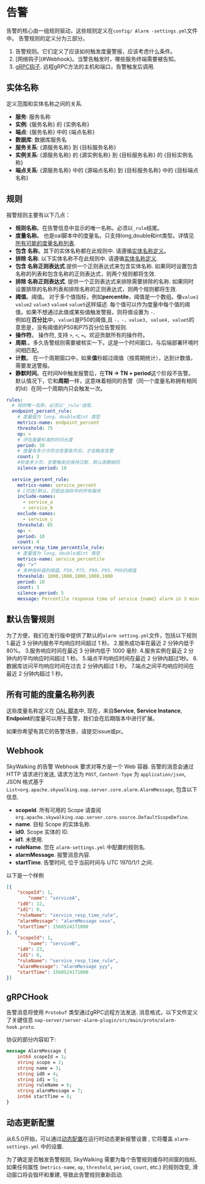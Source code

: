 # 告警
告警的核心由一组规则驱动，这些规则定义在`config/ Alarm -settings.yml`文件中。
告警规则的定义分为三部分。
1. 告警规则。它们定义了应该如何触发度量警报，应该考虑什么条件。
2. [网络钩子](#Webhook}。当警告触发时，哪些服务终端需要被告知。
3. [gRPC钩子](#gRPCHook). 远程gRPC方法的主机和端口，告警触发后调用.

## 实体名称
定义范围和实体名称之间的关系.
- **服务**: 服务名称
- **实例**: {服务名称} 的 {实例名称}
- **端点**: {服务名称} 中的 {端点名称}
- **数据库**: 数据库服务名
- **服务关系**: {源服务名称} 到 {目标服务名称}
- **实例关系**: {源服务名称} 的 {源实例名称} 到 {目标服务名称} 的 {目标实例名称}
- **端点关系**: {源服务名称} 中的 {源端点名称} 到 {目标服务名称} 中的 {目标端点名称}

## 规则
报警规则主要有以下几点：
- **规则名称**。在告警信息中显示的唯一名称。必须以`_rule`结尾。
- **度量名称**。 也是oal脚本中的度量名。只支持long,double和int类型。详情见 [所有可能的度量名称列表](#所有可能的度量名称列表).
- **包含 名称**。其下的实体名称都在此规则中. 请遵循[实体名称定义](#实体名称)。
- **排除 名称**. 以下实体名称不在此规则中. 请遵循[实体名称定义](#实体名称).
- **包含 名称正则表达式**.提供一个正则表达式来包含实体名称. 如果同时设置包含名称的列表和包含名称的正则表达式，则两个规则都将生效.
- **排除 名称正则表达式**. 提供一个正则表达式来排除需要排除的名称. 如果同时设置排除的名称列表和排除名称的正则表达式，则两个规则都将生效.
- **阈值**。阈值。
对于多个值指标，例如**percentile**，阈值是一个数组。像`value1` `value2` `value3` `value4` `value5`这样描述.
每个值可以作为度量中每个值的阈值。如果不想通过此值或某些值触发警报，则将值设置为 `-`.  
例如在**百分比**中，`value1`是P50的阈值,且 `-，-，value3, value4, value5`的意思是，没有阈值的P50和P75百分位告警规则.
- **操作符**。 操作符, 支持 `>`, `<`, `=`。欢迎贡献所有的操作符。
- **周期**.。多久告警规则需要被核实一下。这是一个时间窗口，与后端部署环境时间相匹配。                     
- **计数**。 在一个周期窗口中，如果**值**秒超过阈值（按周期统计），达到计数值，需要发送警报。
- **静默时间**。在时间N中触发报警后，在**TN -> TN + period**这个阶段不告警。 默认情况下，它和**周期**一样，这意味着相同的告警（同一个度量名称拥有相同的Id）在同一个周期内只会触发一次。


```yaml
rules:
  # 规则唯一名称，必须以'_rule'结尾.
  endpoint_percent_rule:
    # 度量值为 long、double或int 类型
    metrics-name: endpoint_percent
    threshold: 75
    op: <
    # 评估度量标准的时间长度
    period: 10
    # 度量有多少次符合告警条件后，才会触发告警
    count: 3
    #检查多少次，告警触发后保持沉默，默认周期相同
    silence-period: 10
    
  service_percent_rule:
    metrics-name: service_percent
    # [可选]默认，匹配此指标中的所有服务
    include-names:
      - service_a
      - service_b
    exclude-names:
      - service_c
    threshold: 85
    op: <
    period: 10
    count: 4
  service_resp_time_percentile_rule:
    # 度量值为 long、double或int 类型
    metrics-name: service_percentile
    op: ">"
    # 多种指标值的阈值。P50、P75、P90、P95、P99的阈值
    threshold: 1000,1000,1000,1000,1000
    period: 10
    count: 3
    silence-period: 5
    message: Percentile response time of service {name} alarm in 3 minutes of last 10 minutes, due to more than one condition of p50 > 1000, p75 > 1000, p90 > 1000, p95 > 1000, p99 > 1000
```

## 默认告警规则
为了方便，我们在发行版中提供了默认的`alarm setting.yml`文件，包括以下规则
1.最近 3 分钟内服务平均响应时间超过 1 秒。
2.服务成功率在最近 2 分钟内低于80%。
3.服务响应时间在最近 3 分钟内低于 1000 毫秒.
4.服务实例在最近 2 分钟内的平均响应时间超过 1 秒。
5.端点平均响应时间在最近 2 分钟内超过1秒。
6.数据库访问平均响应时间在过去 2 分钟内超过 1 秒。
7.端点之间平均响应时间在最近 2 分钟内超过 1 秒。


## 所有可能的度量名称列表
这些度量名称定义在 [OAL 脚本](../../guides/backend-oal-scripts.md)中, 现在，来自**Service**, **Service Instance**, **Endpoint**的度量可以用于告警，我们会在后期版本中进行扩展。

如果你希望有其它的告警场景，请提交issue或pr。


## Webhook
SkyWalking 的告警 Webhook 要求对等方是一个 Web 容器. 告警的消息会通过 HTTP 请求进行发送, 请求方法为 `POST`, `Content-Type` 为 `application/json`,
JSON 格式基于 `List<org.apache.skywalking.oap.server.core.alarm.AlarmMessage`, 包含以下信息.
- **scopeId**. 所有可用的 Scope 请查阅 `org.apache.skywalking.oap.server.core.source.DefaultScopeDefine`.
- **name**. 目标 Scope 的实体名称.
- **id0**. Scope 实体的 ID.
- **id1**. 未使用.
- **ruleName**. 您在 `alarm-settings.yml` 中配置的规则名.
- **alarmMessage**. 报警消息内容.
- **startTime**. 告警时间, 位于当前时间与 UTC 1970/1/1 之间.

以下是一个样例
```json
[{
	"scopeId": 1, 
        "name": "serviceA", 
	"id0": 12,  
	"id1": 0,  
    "ruleName": "service_resp_time_rule",
	"alarmMessage": "alarmMessage xxxx",
	"startTime": 1560524171000
}, {
	"scopeId": 1,
        "name": "serviceB",
	"id0": 23,
	"id1": 0,
    "ruleName": "service_resp_time_rule",
	"alarmMessage": "alarmMessage yyy",
	"startTime": 1560524171000
}]
```

## gRPCHook
告警消息将使用 `Protobuf` 类型通过gRPC远程方法发送. 
消息格式，以下文件定义了关键信息 `oap-server/server-alarm-plugin/src/main/proto/alarm-hook.proto`.

协议的部分内容如下:
```protobuf
message AlarmMessage {
    int64 scopeId = 1;
    string scope = 2;
    string name = 3;
    string id0 = 4;
    string id1 = 5;
    string ruleName = 6;
    string alarmMessage = 7;
    int64 startTime = 8;
}
```

## 动态更新配置
从6.5.0开始，可以通过[动态配置](dynamic-config.md)在运行时动态更新报警设置 ,
它将覆盖 `alarm-settings.yml` 中的设置.

为了确定是否触发告警规则, SkyWalking 需要为每个告警规则缓存时间窗的指标, 如果任何属性 (`metrics-name`, `op`, `threshold`, `period`, `count`, etc.) 的规则改变,
滑动窗口将会毁坏和重建, 导致此告警规则重新启动.